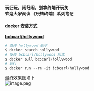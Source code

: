 **玩归玩，闹归闹，别拿终端开玩笑**<br />**欢迎大家阅读 《玩转终端》系列笔记**

#### docker 安装方式
[**bcbcarl/hollywood**](https://github.com/bcbcarl/docker-hollywood/blob/master/README.md)
```powershell
# 查询 hollywood 版本
$ docker search hollywood
# 安装 bcbcarl/hollywood 版本
$ docker pull bcbcarl/hollywood 
# 运行
$ docker run --rm -it bcbcarl/hollywood
```

最终效果图如下<br />![image.png](https://cdn.nlark.com/yuque/0/2021/png/725923/1610593717402-48bb48d0-9a82-44b0-8bd2-25465244d7ba.png#crop=0&crop=0&crop=1&crop=1&height=1025&id=gl7Um&margin=%5Bobject%20Object%5D&name=image.png&originHeight=2050&originWidth=3360&originalType=binary&ratio=1&rotation=0&showTitle=false&size=1267214&status=done&style=none&title=&width=1680)


